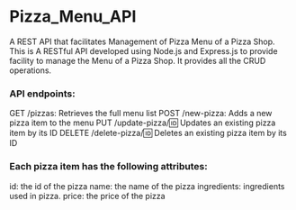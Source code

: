 # Pizza_Menu_API
A REST API that facilitates Management of Pizza Menu of a Pizza Shop.
This is A RESTful API developed using Node.js and Express.js to provide facility to manage the Menu of a Pizza Shop. It provides all the CRUD operations. 

### API endpoints:
GET /pizzas: Retrieves the full menu list
POST /new-pizza: Adds a new pizza item to the menu
PUT /update-pizza/:id: Updates an existing pizza item by its ID
DELETE /delete-pizza/:id: Deletes an existing pizza item by its ID

### Each pizza item has the following attributes:

id: the id of the pizza
name: the name of the pizza
ingredients: ingredients used in pizza.
price: the price of the pizza
